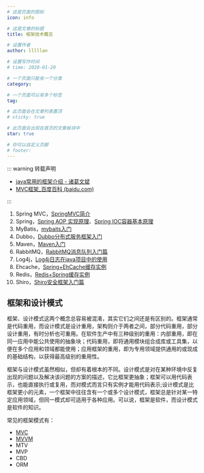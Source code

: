 ```yaml
---
# 这是页面的图标
icon: info

# 这是文章的标题
title: 框架技术概览

# 设置作者
author: lllllan

# 设置写作时间
# time: 2020-01-20

# 一个页面只能有一个分类
category: 

# 一个页面可以有多个标签
tag:

# 此页面会在文章列表置顶
# sticky: true

# 此页面会出现在首页的文章板块中
star: true

# 你可以自定义页脚
# footer: 
---
```




::: warning 转载声明

- [java常用的框架介绍 - 诸葛文斌](https://www.cnblogs.com/byqh/p/5595384.html)
- [MVC框架_百度百科 (baidu.com)](https://baike.baidu.com/item/MVC框架/9241230)

:::



1. Spring MVC，[SpringMVC简介](https://blog.csdn.net/evankaka/article/details/45501811)
2. Spring，[Spring AOP 实现原理](https://blog.csdn.net/moreevan/article/details/11977115)、[Spring IOC容器基本原理](https://www.cnblogs.com/linjiqin/archive/2013/11/04/3407126.html)
3. MyBatis，[mybaits入门](https://blog.csdn.net/u013142781/article/details/50388204)
4. Dubbo，[Dubbo分布式服务框架入门](https://blog.csdn.net/u013142781/article/details/50387583)
5. Maven，[Maven入门](https://blog.csdn.net/u013142781/article/details/50316383)
6. RabbitMQ，[RabbitMQ消息队列入门篇](https://blog.csdn.net/u013142781/article/details/50487028)
7. Log4j，[Log4j日志在java项目中的使用](https://blog.csdn.net/u013142781/article/details/50405684)
8. Ehcache，[Spring+EhCache缓存实例](https://blog.csdn.net/u013142781/article/details/50507607)
9. Redis，[Redis+Spring缓存实例](https://blog.csdn.net/u013142781/article/details/50515320)
10. Shiro，[Shiro安全框架入门篇](https://blog.csdn.net/u013142781/article/details/50629708)



## 框架和设计模式

框架、设计模式这两个概念总容易被混淆，其实它们之间还是有区别的。框架通常是代码重用，而设计模式是设计重用，架构则介于两者之间，部分代码重用，部分设计重用，有时分析也可重用。在软件生产中有三种级别的重用：内部重用，即在同一应用中能公共使用的抽象块；代码重用，即将通用模块组合成库或工具集，以便在多个应用和领域都能使用；应用框架的重用，即为专用领域提供通用的或现成的基础结构，以获得最高级别的重用性。

框架与设计模式虽然相似，但却有着根本的不同。设计模式是对在某种环境中反复出现的问题以及解决该问题的方案的描述，它比框架更抽象；框架可以用代码表示，也能直接执行或复用，而对模式而言只有实例才能用代码表示;设计模式是比框架更小的元素，一个框架中往往含有一个或多个设计模式，框架总是针对某一特定应用领域，但同一模式却可适用于各种应用。可以说，框架是软件，而设计模式是软件的知识。



常见的框架模式有：

- [MVC](frame-mode/mvc/)
- [MVVM](frame-mode/mvvm/)
- MTV
- MVP
- CBD
- ORM
